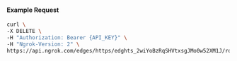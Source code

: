 <!-- Code generated for API Clients. DO NOT EDIT. -->

#### Example Request

```bash
curl \
-X DELETE \
-H "Authorization: Bearer {API_KEY}" \
-H "Ngrok-Version: 2" \
https://api.ngrok.com/edges/https/edghts_2wiYoBzRqSHVtxsgJMo0w52XM1J/routes/edghtsrt_2wiYoBPZueKSmrYJoSn8hiPZpda/websocket_tcp_converter
```
